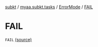 [subkt](../../index.md) / [myaa.subkt.tasks](../index.md) / [ErrorMode](index.md) / [FAIL](./-f-a-i-l.md)

# FAIL

`FAIL` [(source)](https://github.com/Myaamori/SubKt/blob/0.1.11/src/main/kotlin/myaa/subkt/tasks/asstasks.kt#L81)